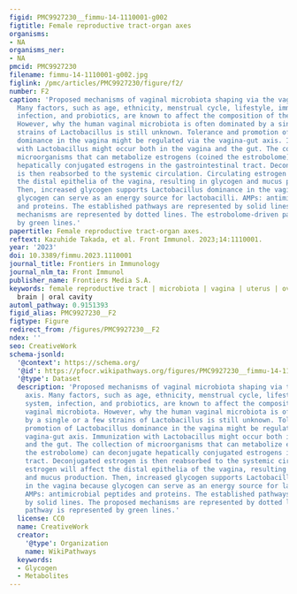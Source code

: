 ```yaml
---
figid: PMC9927230__fimmu-14-1110001-g002
figtitle: Female reproductive tract-organ axes
organisms:
- NA
organisms_ner:
- NA
pmcid: PMC9927230
filename: fimmu-14-1110001-g002.jpg
figlink: /pmc/articles/PMC9927230/figure/f2/
number: F2
caption: 'Proposed mechanisms of vaginal microbiota shaping via the vagina-gut axis.
  Many factors, such as age, ethnicity, menstrual cycle, lifestyle, immune system,
  infection, and probiotics, are known to affect the composition of the vaginal microbiota.
  However, why the human vaginal microbiota is often dominated by a single or a few
  strains of Lactobacillus is still unknown. Tolerance and promotion of Lactobacillus
  dominance in the vagina might be regulated via the vagina-gut axis. Immunization
  with Lactobacillus might occur both in the vagina and the gut. The collection of
  microorganisms that can metabolize estrogens (coined the estrobolome) can deconjugate
  hepatically conjugated estrogens in the gastrointestinal tract. Deconjugated estrogen
  is then reabsorbed to the systemic circulation. Circulating estrogen will affect
  the distal epithelia of the vagina, resulting in glycogen and mucus production.
  Then, increased glycogen supports Lactobacillus dominance in the vagina because
  glycogen can serve as an energy source for lactobacilli. AMPs: antimicrobial peptides
  and proteins. The established pathways are represented by solid lines. The proposed
  mechanisms are represented by dotted lines. The estrobolome-driven pathway is represented
  by green lines.'
papertitle: Female reproductive tract-organ axes.
reftext: Kazuhide Takada, et al. Front Immunol. 2023;14:1110001.
year: '2023'
doi: 10.3389/fimmu.2023.1110001
journal_title: Frontiers in Immunology
journal_nlm_ta: Front Immunol
publisher_name: Frontiers Media S.A.
keywords: female reproductive tract | microbiota | vagina | uterus | ovary | gut |
  brain | oral cavity
automl_pathway: 0.9151393
figid_alias: PMC9927230__F2
figtype: Figure
redirect_from: /figures/PMC9927230__F2
ndex: ''
seo: CreativeWork
schema-jsonld:
  '@context': https://schema.org/
  '@id': https://pfocr.wikipathways.org/figures/PMC9927230__fimmu-14-1110001-g002.html
  '@type': Dataset
  description: 'Proposed mechanisms of vaginal microbiota shaping via the vagina-gut
    axis. Many factors, such as age, ethnicity, menstrual cycle, lifestyle, immune
    system, infection, and probiotics, are known to affect the composition of the
    vaginal microbiota. However, why the human vaginal microbiota is often dominated
    by a single or a few strains of Lactobacillus is still unknown. Tolerance and
    promotion of Lactobacillus dominance in the vagina might be regulated via the
    vagina-gut axis. Immunization with Lactobacillus might occur both in the vagina
    and the gut. The collection of microorganisms that can metabolize estrogens (coined
    the estrobolome) can deconjugate hepatically conjugated estrogens in the gastrointestinal
    tract. Deconjugated estrogen is then reabsorbed to the systemic circulation. Circulating
    estrogen will affect the distal epithelia of the vagina, resulting in glycogen
    and mucus production. Then, increased glycogen supports Lactobacillus dominance
    in the vagina because glycogen can serve as an energy source for lactobacilli.
    AMPs: antimicrobial peptides and proteins. The established pathways are represented
    by solid lines. The proposed mechanisms are represented by dotted lines. The estrobolome-driven
    pathway is represented by green lines.'
  license: CC0
  name: CreativeWork
  creator:
    '@type': Organization
    name: WikiPathways
  keywords:
  - Glycogen
  - Metabolites
---
```

